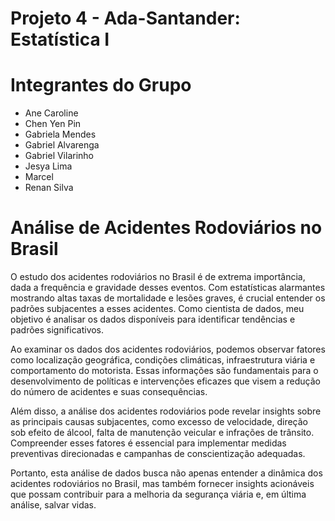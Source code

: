 # Projeto 4 - Ada-Santander: Estatística I

# Integrantes do Grupo
* Ane Caroline
* Chen Yen Pin
* Gabriela Mendes
* Gabriel Alvarenga
* Gabriel Vilarinho
* Jesya Lima
* Marcel
* Renan Silva

# Análise de Acidentes Rodoviários no Brasil
O estudo dos acidentes rodoviários no Brasil é de extrema importância, dada a frequência e gravidade desses eventos. Com estatísticas alarmantes mostrando altas taxas de mortalidade e lesões graves, é crucial entender os padrões subjacentes a esses acidentes. Como cientista de dados, meu objetivo é analisar os dados disponíveis para identificar tendências e padrões significativos.

Ao examinar os dados dos acidentes rodoviários, podemos observar fatores como localização geográfica, condições climáticas, infraestrutura viária e comportamento do motorista. Essas informações são fundamentais para o desenvolvimento de políticas e intervenções eficazes que visem a redução do número de acidentes e suas consequências.

Além disso, a análise dos acidentes rodoviários pode revelar insights sobre as principais causas subjacentes, como excesso de velocidade, direção sob efeito de álcool, falta de manutenção veicular e infrações de trânsito. Compreender esses fatores é essencial para implementar medidas preventivas direcionadas e campanhas de conscientização adequadas.

Portanto, esta análise de dados busca não apenas entender a dinâmica dos acidentes rodoviários no Brasil, mas também fornecer insights acionáveis que possam contribuir para a melhoria da segurança viária e, em última análise, salvar vidas.

